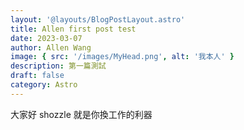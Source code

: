 ```yaml
---
layout: '@layouts/BlogPostLayout.astro'
title: Allen first post test
date: 2023-03-07
author: Allen Wang
image: { src: '/images/MyHead.png', alt: '我本人' }
description: 第一篇測試
draft: false
category: Astro
---
```


大家好 shozzle 就是你換工作的利器
